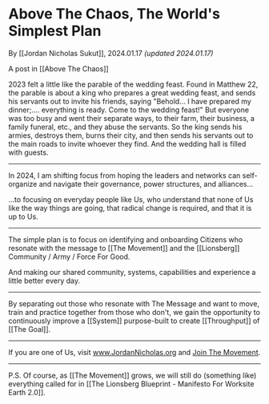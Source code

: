 # Above The Chaos, The World's Simplest Plan

By [[Jordan Nicholas Sukut]], 2024.01.17 _(updated 2024.01.17)_

A post in [[Above The Chaos]]

2023 felt a little like the parable of the wedding feast. Found in Matthew 22, the parable is about a king who prepares a great wedding feast, and sends his servants out to invite his friends, saying "Behold... I have prepared my dinner;.... everything is ready. Come to the wedding feast!" But everyone was too busy and went their separate ways, to their farm, their business, a family funeral, etc., and they abuse the servants. So the king sends his armies, destroys them, burns their city, and then sends his servants out to the main roads to invite whoever they find. And the wedding hall is filled with guests. 

____
In 2024, I am shifting focus from hoping the leaders and networks can self-organize and navigate their governance, power structures, and alliances...

...to focusing on everyday people like Us, who understand that none of Us like the way things are going, that radical change is required, and that it is up to Us.
____
The simple plan is to focus on identifying and onboarding Citizens who resonate with the message to [[The Movement]] and the [[Lionsberg]] Community / Army / Force For Good.  

And making our shared community, systems, capabilities and experience a little better every day. 
___
By separating out those who resonate with The Message and want to move, train and practice together from those who don't, we gain the opportunity to continuously improve a [[System]] purpose-built to create [[Throughput]] of [[The Goal]]. 
_____
If you are one of Us, visit www.JordanNicholas.org and [Join The Movement](https://jordannicholas.org/join_the_movement). 

___
P.S. Of course, as [[The Movement]] grows, we will still do (something like) everything called for in [[The Lionsberg Blueprint - Manifesto For Worksite Earth 2.0]]. 